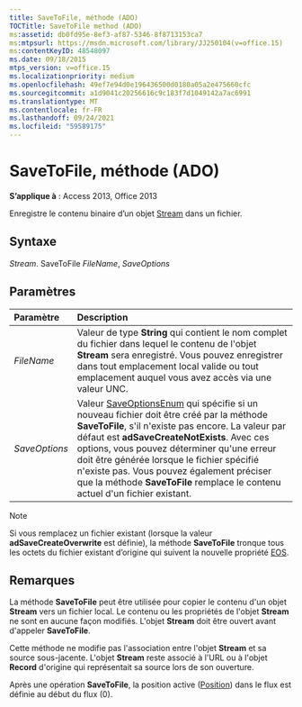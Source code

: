 ```yaml
---
title: SaveToFile, méthode (ADO)
TOCTitle: SaveToFile method (ADO)
ms:assetid: db0fd95e-8ef3-af87-5346-8f8713153ca7
ms:mtpsurl: https://msdn.microsoft.com/library/JJ250104(v=office.15)
ms:contentKeyID: 48548097
ms.date: 09/18/2015
mtps_version: v=office.15
ms.localizationpriority: medium
ms.openlocfilehash: 49ef7e94d0e196436500d0180a05a2e475660cfc
ms.sourcegitcommit: a1d9041c20256616c9c183f7d1049142a7ac6991
ms.translationtype: MT
ms.contentlocale: fr-FR
ms.lasthandoff: 09/24/2021
ms.locfileid: "59589175"
---
```

# <a name="savetofile-method-ado"></a>SaveToFile, méthode (ADO)

**S’applique à** : Access 2013, Office 2013

Enregistre le contenu binaire d’un objet [Stream](stream-object-ado.md) dans un fichier.

## <a name="syntax"></a>Syntaxe

*Stream*. SaveToFile *FileName*, *SaveOptions*

## <a name="parameters"></a>Paramètres

|Paramètre|Description|
|:--------|:----------|
|*FileName* |Valeur de type **String** qui contient le nom complet du fichier dans lequel le contenu de l'objet **Stream** sera enregistré. Vous pouvez enregistrer dans tout emplacement local valide ou tout emplacement auquel vous avez accès via une valeur UNC.|
|*SaveOptions* |Valeur [SaveOptionsEnum](saveoptionsenum.md) qui spécifie si un nouveau fichier doit être créé par la méthode **SaveToFile**, s'il n'existe pas encore. La valeur par défaut est **adSaveCreateNotExists**. Avec ces options, vous pouvez déterminer qu'une erreur doit être générée lorsque le fichier spécifié n'existe pas. Vous pouvez également préciser que la méthode **SaveToFile** remplace le contenu actuel d'un fichier existant.|

> [!NOTE]
> Si vous remplacez un fichier existant (lorsque la valeur **adSaveCreateOverwrite** est définie), la méthode **SaveToFile** tronque tous les octets du fichier existant d’origine qui suivent la nouvelle propriété [EOS](eos-property-ado.md).

## <a name="remarks"></a>Remarques

La méthode **SaveToFile** peut être utilisée pour copier le contenu d'un objet **Stream** vers un fichier local. Le contenu ou les propriétés de l'objet **Stream** ne sont en aucune façon modifiés. L'objet **Stream** doit être ouvert avant d'appeler **SaveToFile**.

Cette méthode ne modifie pas l'association entre l'objet **Stream** et sa source sous-jacente. L'objet **Stream** reste associé à l'URL ou à l'objet **Record** d'origine qui représentait sa source lors de son ouverture.

Après une opération **SaveToFile**, la position active ([Position](position-property-ado.md)) dans le flux est définie au début du flux (0).


